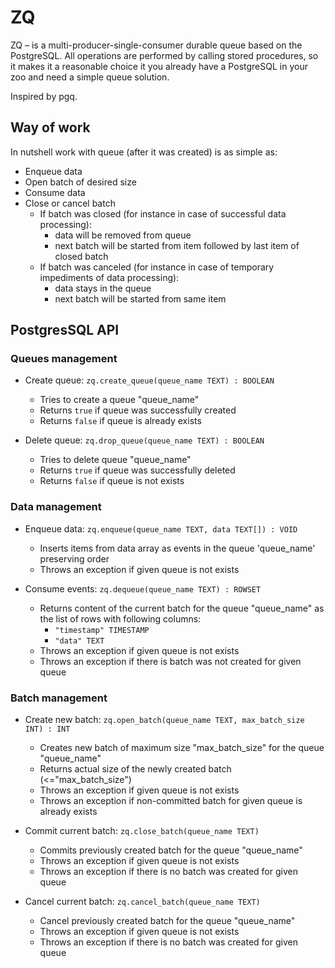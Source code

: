 # ZQ 
ZQ – is a multi-producer-single-consumer durable queue based on the PostgreSQL.
All operations are performed by calling stored procedures, so it makes it a 
reasonable choice it you already have a PostgreSQL in your zoo and need a 
simple queue solution.

Inspired by pgq.

## Way of work
In nutshell work with queue (after it was created) is as simple as:
- Enqueue data
- Open batch of desired size
- Consume data
- Close or cancel batch
  - If batch was closed (for instance in case of successful data processing):
    - data will be removed from queue
    - next batch will be started from item followed by last item of closed batch
  - If batch was canceled (for instance in case of temporary impediments of data processing):
    - data stays in the queue
    - next batch will be started from same item 

## PostgresSQL API
### Queues management
- Create queue: `zq.create_queue(queue_name TEXT) : BOOLEAN`
  - Tries to create a queue "queue_name"
  - Returns `true` if queue was successfully created
  - Returns `false` if queue is already exists

- Delete queue: `zq.drop_queue(queue_name TEXT) : BOOLEAN`
  - Tries to delete queue "queue_name"
  - Returns `true` if queue was successfully deleted
  - Returns `false` if queue is not exists

### Data management
- Enqueue data: `zq.enqueue(queue_name TEXT, data TEXT[]) : VOID`
  - Inserts items from data array as events in the queue 'queue_name' preserving order
  - Throws an exception if given queue is not exists

- Consume events: `zq.dequeue(queue_name TEXT) : ROWSET`
  - Returns content of the current batch for the queue "queue_name" as the list
  of rows with following columns:
    - `"timestamp" TIMESTAMP`
    - `"data" TEXT`
  - Throws an exception if given queue is not exists
  - Throws an exception if there is batch was not created for given queue

### Batch management
  
- Create new batch: `zq.open_batch(queue_name TEXT, max_batch_size INT) : INT`
  - Creates new batch of maximum size "max_batch_size" for the queue  "queue_name"
  - Returns actual size of the newly created batch (<="max_batch_size")
  - Throws an exception if given queue is not exists
  - Throws an exception if non-committed batch for given queue is already exists 

  
- Commit current batch: `zq.close_batch(queue_name TEXT)`
  - Commits previously created batch for the queue "queue_name"
  - Throws an exception if given queue is not exists
  - Throws an exception if there is no batch was created for given queue
  
- Cancel current batch: `zq.cancel_batch(queue_name TEXT)`
  - Cancel previously created batch for the queue "queue_name"
  - Throws an exception if given queue is not exists
  - Throws an exception if there is no batch was created for given queue